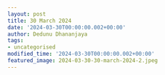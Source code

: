 ```yaml
---
layout: post
title: 30 March 2024
date: '2024-03-30T00:00:00.002+00:00'
author: Dedunu Dhananjaya
tags:
- uncategorised
modified_time: '2024-03-30T00:00:00.002+00:00'
featured_image: 2024-03-30-30-march-2024-2.jpeg
---
```

